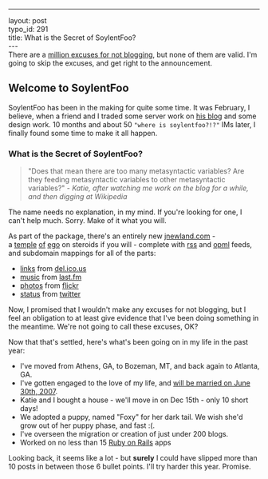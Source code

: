 ------------------------------------------------------------------------

layout: post\
typo\_id: 291\
title: What is the Secret of SoylentFoo?\
---\
There are a [million excuses for not
blogging](http://www.jennshreve.com/thefblog/2006/10/sorry-i-havent-posted-in-awhile.html),
but none of them are valid. I'm going to skip the excuses, and get right
to the announcement.

Welcome to SoylentFoo
---------------------

SoylentFoo has been in the making for quite some time. It was February,
I believe, when a friend and I traded some server work on [his
blog](http://www.airbagindustries.com/) and some design work. 10 months
and about 50 `"where is soylentfoo?!?"` IMs later, I finally found some
time to make it all happen.

### What is the Secret of SoylentFoo?

> "Does that mean there are too many metasyntactic variables? Are they
> feeding metasyntactic variables to other metasyntactic variables?" -
> *Katie, after watching me work on the blog for a while, and then
> digging at Wikipedia*

The name needs no explanation, in my mind. If you're looking for one, I
can't help much. Sorry. Make of it what you will.

As part of the package, there's an entirely new
[jnewland.com](http://jnewland.com) -\
a [temple](http://adactio.com/extras/stream/)
[of](http://www.bradsucks.net/archives/2006/11/14/temple-of-ego/)
[ego](http://ego.cluebacca.com/) on steroids if you will - complete with
[rss](http://jnewland.com/xml/rss) and
[opml](http://jnewland.com/xml/opml) feeds, and subdomain mappings for
all of the parts:

-   [links](http://links.jnewland.com/) from
    [del.ico.us](http://del.icio.us/jbnewland)
-   [music](http://music.jnewland.com/) from
    [last.fm](http://www.last.fm/user/jnewland/)
-   [photos](http://photos.jnewland.com/) from
    [flickr](http://www.flickr.com/photos/jnewland/)
-   [status](http://status.jnewland.com/) from
    [twitter](http://twitter.com/jnewland)

Now, I promised that I wouldn't make any excuses for not blogging, but I
feel an obligation to at least give evidence that I've been doing
something in the meantime. We're not going to call these excuses, OK?

Now that that's settled, here's what's been going on in my life in the
past year:

-   I've moved from Athens, GA, to Bozeman, MT, and back again to
    Atlanta, GA.
-   I've gotten engaged to the love of my life, and [will be married on
    June 30th, 2007](http://newligan.com/).
-   Katie and I bought a house - we'll move in on Dec 15th - only 10
    short days!
-   We adopted a puppy, named "Foxy" for her dark tail. We wish she'd
    grow out of her puppy phase, and fast :(.
-   I've overseen the migration or creation of just under 200 blogs.
-   Worked on no less than 15 [Ruby on
    Rails](http://www.rubyonrails.org/) apps

Looking back, it seems like a lot - but **surely** I could have slipped
more than 10 posts in between those 6 bullet points. I'll try harder
this year. Promise.
